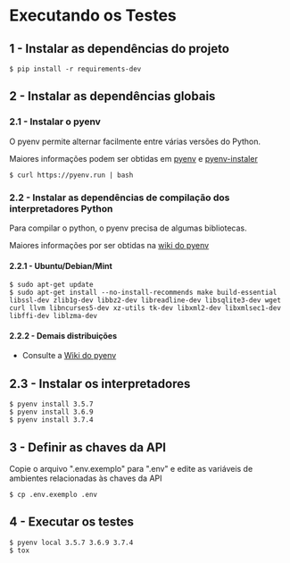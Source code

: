 # Executando os Testes

## 1 - Instalar as dependências do projeto

    $ pip install -r requirements-dev
    
## 2 - Instalar as dependências globais

### 2.1 - Instalar o pyenv
O pyenv permite alternar facilmente entre várias versões do Python.

Maiores informações podem ser obtidas em [pyenv](https://github.com/pyenv/pyenv) e [pyenv-instaler](https://github.com/pyenv/pyenv-installer)

    $ curl https://pyenv.run | bash

### 2.2 - Instalar as dependências de compilação dos interpretadores Python
Para compilar o python, o pyenv precisa de algumas bibliotecas.

Maiores informações por ser obtidas na [wiki do pyenv](https://github.com/pyenv/pyenv/wiki#suggested-build-environment)

#### 2.2.1 - Ubuntu/Debian/Mint

    $ sudo apt-get update
    $ sudo apt-get install --no-install-recommends make build-essential libssl-dev zlib1g-dev libbz2-dev libreadline-dev libsqlite3-dev wget curl llvm libncurses5-dev xz-utils tk-dev libxml2-dev libxmlsec1-dev libffi-dev liblzma-dev
    
#### 2.2.2 - Demais distribuições

- Consulte a [Wiki do pyenv](https://github.com/pyenv/pyenv/wiki#suggested-build-environment)

## 2.3 - Instalar os interpretadores

    $ pyenv install 3.5.7
    $ pyenv install 3.6.9
    $ pyenv install 3.7.4
    
## 3 - Definir as chaves da API
Copie o arquivo ".env.exemplo" para ".env" e edite as variáveis de ambientes relacionadas às chaves da API

    $ cp .env.exemplo .env
    
## 4 - Executar os testes
    $ pyenv local 3.5.7 3.6.9 3.7.4
    $ tox

